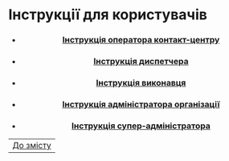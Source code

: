 
# Інструкції для користувачів

<center>

* ### [Інструкція оператора контакт-центру](/docs/user_manual/cco-manual) 
* ### [Інструкція диспетчера]()
* ### [Інструкція виконавця]()
* ### [Інструкція адміністратора організації](/docs/user_manual/admin_manual)
* ### [Інструкція супер-адміністратора]()
</center>

| |
|-|
| [До змісту](/docs/toc/) |